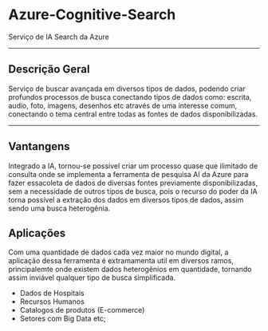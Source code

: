 # Azure-Cognitive-Search
Serviço de IA Search da Azure

---

## Descrição Geral

Serviço de buscar avançada em diversos tipos de dados, podendo criar profundos processos de busca conectando tipos de dados como: escrita, audio, foto, imagens, desenhos etc
através de uma interesse comum, conectando o tema central entre todas as fontes de dados disponibilizadas.

---

## Vantangens

Integrado a IA, tornou-se possível criar um processo quase que ilimitado de consulta onde se implementa a ferramenta de pesquisa AI da Azure para fazer essacoleta de dados 
de diversas fontes previamente disponibilizadas, sem a necessidade de outros tipos de busca, pois o recurso do poder da IA torna possível a extração dos dados em diversos
tipos de dados, assim sendo uma busca heterogênia.

## Aplicações

Com uma quantidade de dados cada vez maior no mundo digital, a aplicação dessa ferramenta é extramamenta util em diversos ramos, principalemte onde existem dados 
heterogênios em quantidade, tornando assim inviável qualquer tipo de busca simplificada.

- Dados de Hospitais
- Recursos Humanos
- Catalogos de produtos (E-commerce)
- Setores com Big Data etc;





